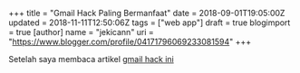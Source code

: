 +++
title = "Gmail Hack Paling Bermanfaat"
date = 2018-09-01T19:05:00Z
updated = 2018-11-11T12:50:06Z
tags = ["web app"]
draft = true
blogimport = true 
[author]
	name = "jekicann"
	uri = "https://www.blogger.com/profile/04171796069233081594"
+++

Setelah saya membaca artikel <a href="https://thenextweb.com/google/2017/08/17/how-the-plus-sign-can-save-your-gmail-inbox-from-becoming-a-pit-of-doom/#.tnw_C0XmfgTp" rel="nofollow" target="_blank">gmail hack ini</a><br /><ul style="background-color: white; border-color: rgb(9, 9, 9) !important; color: #090909; font-family: &quot;Hoefler Text&quot;, Palatino, Georgia, Times, serif; font-size: 12.8px; line-height: normal; text-align: justify; widows: 1;"></ul>
